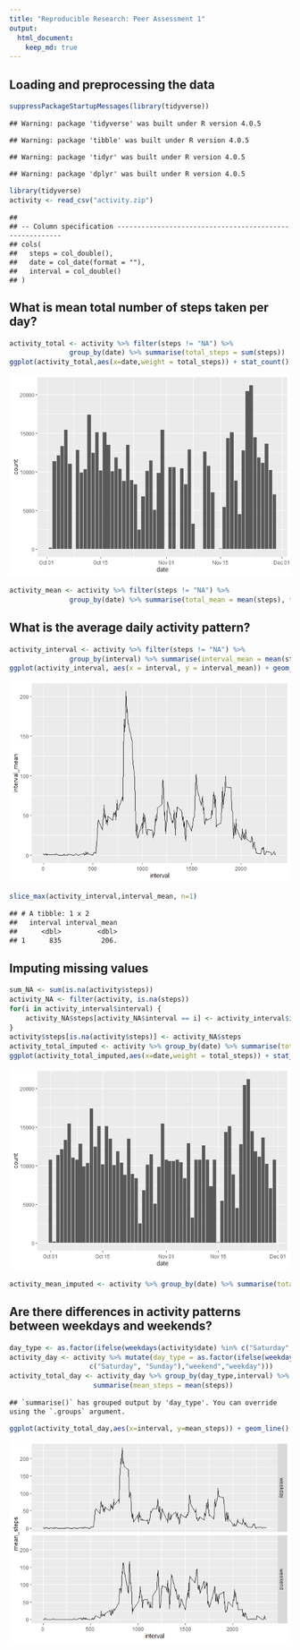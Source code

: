 ```yaml
---
title: "Reproducible Research: Peer Assessment 1"
output: 
  html_document:
    keep_md: true
---
```




## Loading and preprocessing the data

```r
suppressPackageStartupMessages(library(tidyverse))
```

```
## Warning: package 'tidyverse' was built under R version 4.0.5
```

```
## Warning: package 'tibble' was built under R version 4.0.5
```

```
## Warning: package 'tidyr' was built under R version 4.0.5
```

```
## Warning: package 'dplyr' was built under R version 4.0.5
```

```r
library(tidyverse)
activity <- read_csv("activity.zip") 
```

```
## 
## -- Column specification --------------------------------------------------------
## cols(
##   steps = col_double(),
##   date = col_date(format = ""),
##   interval = col_double()
## )
```
## What is mean total number of steps taken per day?

```r
activity_total <- activity %>% filter(steps != "NA") %>% 
               group_by(date) %>% summarise(total_steps = sum(steps))
ggplot(activity_total,aes(x=date,weight = total_steps)) + stat_count()
```

![](PA1_template_files/figure-html/unnamed-chunk-2-1.png)<!-- -->

```r
activity_mean <- activity %>% filter(steps != "NA") %>% 
               group_by(date) %>% summarise(total_mean = mean(steps), total_median = median(steps))
```

## What is the average daily activity pattern?

```r
activity_interval <- activity %>% filter(steps != "NA") %>% 
               group_by(interval) %>% summarise(interval_mean = mean(steps))
ggplot(activity_interval, aes(x = interval, y = interval_mean)) + geom_line()
```

![](PA1_template_files/figure-html/unnamed-chunk-3-1.png)<!-- -->

```r
slice_max(activity_interval,interval_mean, n=1)
```

```
## # A tibble: 1 x 2
##   interval interval_mean
##      <dbl>         <dbl>
## 1      835          206.
```



## Imputing missing values

```r
sum_NA <- sum(is.na(activity$steps))
activity_NA <- filter(activity, is.na(steps))
for(i in activity_interval$interval) {
    activity_NA$steps[activity_NA$interval == i] <- activity_interval$interval_mean[activity_interval$interval == i]
}
activity$steps[is.na(activity$steps)] <- activity_NA$steps
activity_total_imputed <- activity %>% group_by(date) %>% summarise(total_steps = sum(steps))
ggplot(activity_total_imputed,aes(x=date,weight = total_steps)) + stat_count()
```

![](PA1_template_files/figure-html/unnamed-chunk-4-1.png)<!-- -->

```r
activity_mean_imputed <- activity %>% group_by(date) %>% summarise(total_mean = mean(steps), total_median = median(steps))
```

## Are there differences in activity patterns between weekdays and weekends?

```r
day_type <- as.factor(ifelse(weekdays(activity$date) %in% c("Saturday", "Sunday"),"weekend","weekday"))
activity_day <- activity %>% mutate(day_type = as.factor(ifelse(weekdays(activity$date) %in% 
                    c("Saturday", "Sunday"),"weekend","weekday")))
activity_total_day <- activity_day %>% group_by(day_type,interval) %>% 
                     summarise(mean_steps = mean(steps))
```

```
## `summarise()` has grouped output by 'day_type'. You can override using the `.groups` argument.
```

```r
ggplot(activity_total_day,aes(x=interval, y=mean_steps)) + geom_line() +facet_grid(day_type~.)
```

![](PA1_template_files/figure-html/unnamed-chunk-5-1.png)<!-- -->
